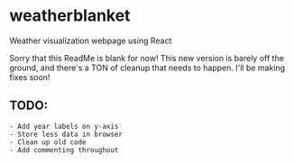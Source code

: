 # weatherblanket
Weather visualization webpage using React

Sorry that this ReadMe is blank for now! This new version is barely off the 
ground, and there's a TON of cleanup that needs to happen. I'll be making fixes
soon!


## TODO:
    - Add year labels on y-axis
    - Store less data in browser
    - Clean up old code
    - Add commenting throughout